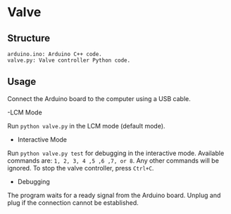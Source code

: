 # Valve

## Structure

```
arduino.ino: Arduino C++ code.
valve.py: Valve controller Python code.
```

## Usage

Connect the Arduino board to the computer using a USB cable.

-LCM Mode

Run `python valve.py` in the LCM mode (default mode).

- Interactive Mode

Run `python valve.py test` for debugging in the interactive mode. 
Available commands are: `1, 2, 3, 4 ,5 ,6 ,7, or 8`.
Any other commands will be ignored.
To stop the valve controller, press `Ctrl+C`.

- Debugging

The program waits for a ready signal from the Arduino board.
Unplug and plug if the connection cannot be established.
